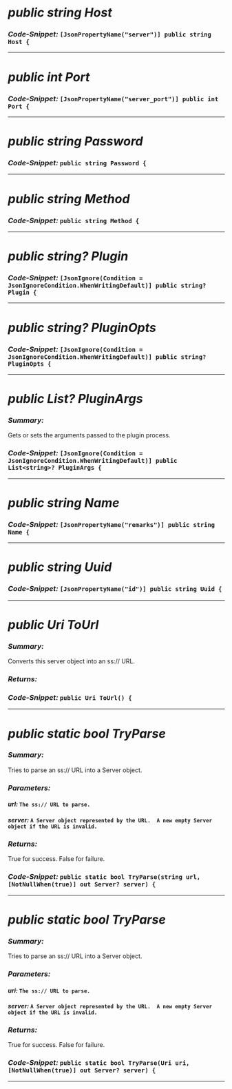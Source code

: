 # _public string Host_

### _Code-Snippet:_ ``[JsonPropertyName("server")] public string Host {``

---
# _public int Port_

### _Code-Snippet:_ ``[JsonPropertyName("server_port")] public int Port {``

---
# _public string Password_

### _Code-Snippet:_ ``public string Password {``

---
# _public string Method_

### _Code-Snippet:_ ``public string Method {``

---
# _public string? Plugin_

### _Code-Snippet:_ ``[JsonIgnore(Condition = JsonIgnoreCondition.WhenWritingDefault)] public string? Plugin {``

---
# _public string? PluginOpts_

### _Code-Snippet:_ ``[JsonIgnore(Condition = JsonIgnoreCondition.WhenWritingDefault)] public string? PluginOpts {``

---
# _public List<string>? PluginArgs_

### _Summary:_
Gets or sets the arguments passed to the plugin process.
### _Code-Snippet:_ ``[JsonIgnore(Condition = JsonIgnoreCondition.WhenWritingDefault)] public List<string>? PluginArgs {``

---
# _public string Name_

### _Code-Snippet:_ ``[JsonPropertyName("remarks")] public string Name {``

---
# _public string Uuid_

### _Code-Snippet:_ ``[JsonPropertyName("id")] public string Uuid {``

---
# _public Uri ToUrl_

### _Summary:_
Converts this server object into an ss:// URL.
### _Returns:_

### _Code-Snippet:_ ``public Uri ToUrl() {``

---
# _public static bool TryParse_

### _Summary:_
Tries to parse an ss:// URL into a Server object.
### _Parameters:_
#### _url:_ ``The ss:// URL to parse.``
#### _server:_ ``A Server object represented by the URL.  A new empty Server object if the URL is invalid.``
### _Returns:_
True for success. False for failure.
### _Code-Snippet:_ ``public static bool TryParse(string url, [NotNullWhen(true)] out Server? server) {``

---
# _public static bool TryParse_

### _Summary:_
Tries to parse an ss:// URL into a Server object.
### _Parameters:_
#### _uri:_ ``The ss:// URL to parse.``
#### _server:_ ``A Server object represented by the URL.  A new empty Server object if the URL is invalid.``
### _Returns:_
True for success. False for failure.
### _Code-Snippet:_ ``public static bool TryParse(Uri uri, [NotNullWhen(true)] out Server? server) {``

---
